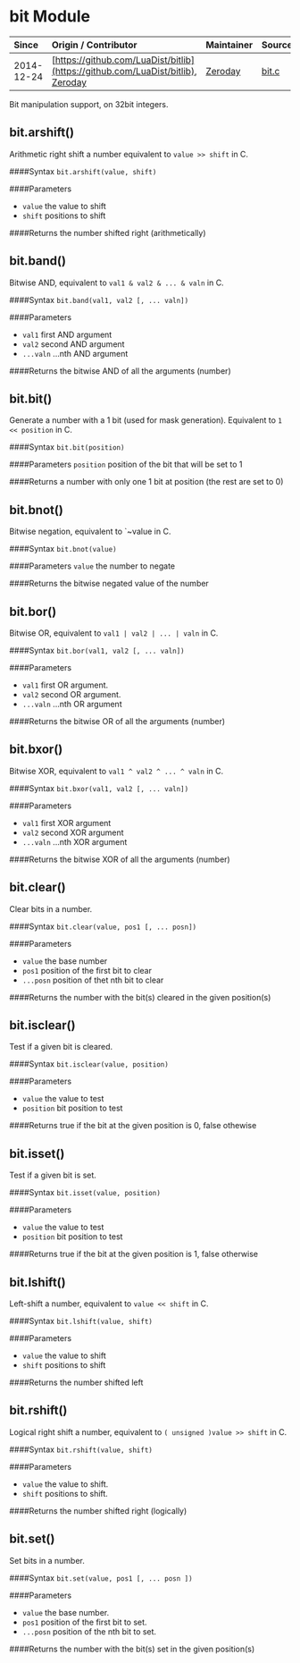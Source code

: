 # bit Module
| Since  | Origin / Contributor  | Maintainer  | Source  |
| :----- | :-------------------- | :---------- | :------ |
| 2014-12-24 | [https://github.com/LuaDist/bitlib](https://github.com/LuaDist/bitlib), [Zeroday](https://github.com/funshine) | [Zeroday](https://github.com/funshine) | [bit.c](../../../app/modules/bit.c)|


Bit manipulation support, on 32bit integers.

## bit.arshift()
Arithmetic right shift a number equivalent to `value >> shift` in C.

####Syntax
`bit.arshift(value, shift)`

####Parameters
- `value` the value to shift
- `shift` positions to shift

####Returns
the number shifted right (arithmetically)

## bit.band()

Bitwise AND, equivalent to `val1 & val2 & ... & valn` in C.

####Syntax
`bit.band(val1, val2 [, ... valn])`

####Parameters
 - `val1` first AND argument
 - `val2` second AND argument
 - `...valn` ...nth AND argument

####Returns
the bitwise AND of all the arguments (number)

## bit.bit()

Generate a number with a 1 bit (used for mask generation). Equivalent to `1 << position` in C.

####Syntax
`bit.bit(position)`

####Parameters
`position` position of the bit that will be set to 1

####Returns
a number with only one 1 bit at position (the rest are set to 0)

## bit.bnot()

Bitwise negation, equivalent to `~value in C.

####Syntax
`bit.bnot(value)`

####Parameters
`value` the number to negate

####Returns
the bitwise negated value of the number

## bit.bor()
Bitwise OR, equivalent to `val1 | val2 | ... | valn` in C.

####Syntax
`bit.bor(val1, val2 [, ... valn])`

####Parameters
- `val1` first OR argument.
- `val2` second OR argument.
- `...valn` ...nth OR argument

####Returns
the bitwise OR of all the arguments (number)

## bit.bxor()

Bitwise XOR, equivalent to `val1 ^ val2 ^ ... ^ valn` in C.

####Syntax
`bit.bxor(val1, val2 [, ... valn])`

####Parameters
- `val1` first XOR argument
- `val2` second XOR argument
- `...valn` ...nth XOR argument

####Returns
the bitwise XOR of all the arguments (number)

## bit.clear()
Clear bits in a number.

####Syntax
`bit.clear(value, pos1 [, ... posn])`

####Parameters
- `value` the base number
- `pos1` position of the first bit to clear
- `...posn` position of thet nth bit to clear

####Returns
the number with the bit(s) cleared in the given position(s)

## bit.isclear()

Test if a given bit is cleared.

####Syntax
`bit.isclear(value, position)`

####Parameters
- `value` the value to test
- `position` bit position to test

####Returns
true if the bit at the given position is 0, false othewise

## bit.isset()

Test if a given bit is set.

####Syntax
`bit.isset(value, position)`

####Parameters
- `value` the value to test
- `position` bit position to test

####Returns
true if the bit at the given position is 1, false otherwise

## bit.lshift()
Left-shift a number, equivalent to `value << shift` in C.

####Syntax
`bit.lshift(value, shift)`

####Parameters
- `value` the value to shift
- `shift` positions to shift

####Returns
the number shifted left

## bit.rshift()

Logical right shift a number, equivalent to `( unsigned )value >> shift` in C.

####Syntax
`bit.rshift(value, shift)`

####Parameters
- `value` the value to shift.
- `shift` positions to shift.

####Returns
the number shifted right (logically)

## bit.set()

Set bits in a number.

####Syntax
`bit.set(value, pos1 [, ... posn ])`

####Parameters
- `value` the base number.
- `pos1` position of the first bit to set.
- `...posn` position of the nth bit to set.

####Returns
the number with the bit(s) set in the given position(s)

